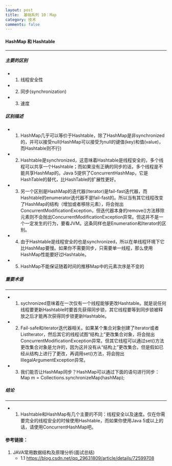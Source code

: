 ```yaml
---
layout: post
title:  基础系列 10：Map
category: 技术
comments: false
---
```


#### HashMap 和 Hashtable 
 ---
 
##### 主要的区别
 
 * 1. 线程安全性
 * 2. 同步(synchronization)
 * 3. 速度


##### 区别描述

 * 1. HashMap几乎可以等价于Hashtable，除了HashMap是非synchronized的，并可以接受null(HashMap可以接受为null的键值(key)和值(value)，而Hashtable则不行)
 * 2. Hashtable是synchronized，这意味着Hashtable是线程安全的，多个线程可以共享一个Hashtable；而如果没有正确的同步的话，多个线程是不能共享HashMap的。Java 5提供了ConcurrentHashMap，它是HashTable的替代，比HashTable的扩展性更好。
 * 3. 另一个区别是HashMap的迭代器(Iterator)是fail-fast迭代器，而Hashtable的enumerator迭代器不是fail-fast的。所以当有其它线程改变了HashMap的结构（增加或者移除元素），将会抛出ConcurrentModificationException，但迭代器本身的remove()方法移除元素则不会抛出ConcurrentModificationException异常。但这并不是一个一定发生的行为，要看JVM。这条同样也是Enumeration和Iterator的区别。
 * 4. 由于Hashtable是线程安全的也是synchronized，所以在单线程环境下它比HashMap要慢。如果你不需要同步，只需要单一线程，那么使用HashMap性能要好过Hashtable。
 * 5. HashMap不能保证随着时间的推移Map中的元素次序是不变的

 
##### 重要术语
 ---
 
 * 1. sychronized意味着在一次仅有一个线程能够更改Hashtable。就是说任何线程要更新Hashtable时要首先获得同步锁，其它线程要等到同步锁被释放之后才能再次获得同步锁更新Hashtable。
 * 2. Fail-safe和iterator迭代器相关。如果某个集合对象创建了Iterator或者ListIterator，然后其它的线程试图“结构上”更改集合对象，将会抛出ConcurrentModificationException异常。但其它线程可以通过set()方法更改集合对象是允许的，因为这并没有从“结构上”更改集合。但是假如已经从结构上进行了更改，再调用set()方法，将会抛出IllegalArgumentException异常。
 * 3. 我们能否让HashMap同步？HashMap可以通过下面的语句进行同步：
Map m = Collections.synchronizeMap(hashMap);

##### 结论
---

* 1. Hashtable和HashMap有几个主要的不同：线程安全以及速度。仅在你需要完全的线程安全的时候使用Hashtable，而如果你使用Java 5或以上的话，请使用ConcurrentHashMap吧。 
 
#### 参考链接：
 
 1. JAVA常用数据结构及原理分析(面试总结)
 	* 1.1 <https://blog.csdn.net/qq_29631809/article/details/72599708>
 
 
 
 
 
 
 
 
 
 
 
 
 
 
 
 
 
 